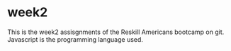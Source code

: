# week2
This is the week2 assisgnments of the Reskill Americans bootcamp on git. Javascript is the programming language used. 
